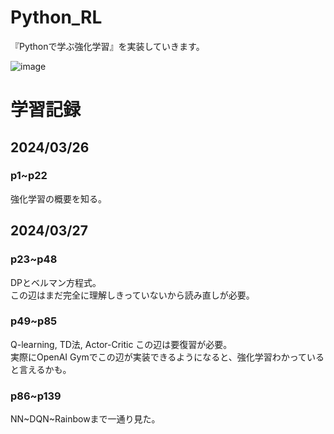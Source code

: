 # Python_RL
『Pythonで学ぶ強化学習』を実装していきます。


![image](https://github.com/kosirobwada/Python_RL/assets/97875031/c7cf80c1-fa12-4a2a-9972-2242dc183ddb)

# 学習記録 
## 2024/03/26 
### p1~p22 
強化学習の概要を知る。
## 2024/03/27 
### p23~p48 
DPとベルマン方程式。  
この辺はまだ完全に理解しきっていないから読み直しが必要。 
### p49~p85 
Q-learning, TD法, Actor-Critic この辺は要復習が必要。  
実際にOpenAI Gymでこの辺が実装できるようになると、強化学習わかっていると言えるかも。  
### p86~p139 
NN~DQN~Rainbowまで一通り見た。
